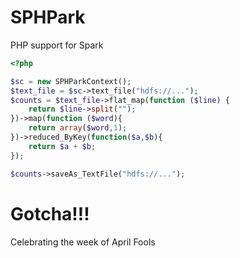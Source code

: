 # SPHPark
PHP support for Spark
```php
<?php

$sc = new SPHParkContext();
$text_file = $sc->text_file("hdfs://...");
$counts = $text_file->flat_map(function ($line) {
    return $line->split("");
})->map(function ($word){
    return array($word,1);
})->reduced_ByKey(function($a,$b){
    return $a + $b;
});

$counts->saveAs_TextFile("hdfs://...");    
```

# Gotcha!!!

Celebrating the week of April Fools
